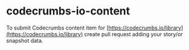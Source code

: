 # codecrumbs-io-content
To submit Codecrumbs content item for [https://codecrumbs.io/library](https://codecrumbs.io/library) create pull request adding your story/or snapshot data.
